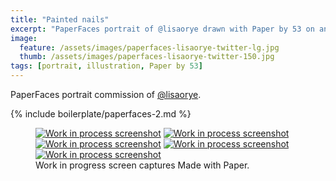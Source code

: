```yaml
---
title: "Painted nails"
excerpt: "PaperFaces portrait of @lisaorye drawn with Paper by 53 on an iPad."
image: 
  feature: /assets/images/paperfaces-lisaorye-twitter-lg.jpg
  thumb: /assets/images/paperfaces-lisaorye-twitter-150.jpg
tags: [portrait, illustration, Paper by 53]
---
```


PaperFaces portrait commission of [@lisaorye](http://twitter.com/lisaorye).

{% include boilerplate/paperfaces-2.md %}

<figure class="third">
	<a href="{{ site.url }}/assets/images/paperfaces-lisaorye-process-1-lg.jpg"><img src="{{ site.url }}/assets/images/paperfaces-lisaorye-process-1-600.jpg" alt="Work in process screenshot"></a>
	<a href="{{ site.url }}/assets/images/paperfaces-lisaorye-process-2-lg.jpg"><img src="{{ site.url }}/assets/images/paperfaces-lisaorye-process-2-600.jpg" alt="Work in process screenshot"></a>
	<a href="{{ site.url }}/assets/images/paperfaces-lisaorye-process-3-lg.jpg"><img src="{{ site.url }}/assets/images/paperfaces-lisaorye-process-3-600.jpg" alt="Work in process screenshot"></a>
	<a href="{{ site.url }}/assets/images/paperfaces-lisaorye-process-4-lg.jpg"><img src="{{ site.url }}/assets/images/paperfaces-lisaorye-process-4-600.jpg" alt="Work in process screenshot"></a>
	<a href="{{ site.url }}/assets/images/paperfaces-lisaorye-process-5-lg.jpg"><img src="{{ site.url }}/assets/images/paperfaces-lisaorye-process-5-600.jpg" alt="Work in process screenshot"></a>
	<figcaption>Work in progress screen captures Made with Paper.</figcaption>
</figure>